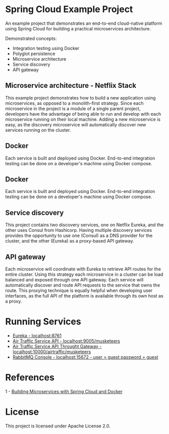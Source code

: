 # Spring Cloud Example Project

An example project that demonstrates an end-to-end cloud-native platform using Spring Cloud for building a practical microservices architecture.

Demonstrated concepts:

* Integration testing using Docker
* Polyglot persistence
* Microservice architecture
* Service discovery
* API gateway

## Microservice architecture - Netflix Stack

This example project demonstrates how to build a new application using microservices, as opposed to a monolith-first strategy. Since each microservice in the project is a module of a single parent project, developers have the advantage of being able to run and develop with each microservice running on their local machine. Adding a new microservice is easy, as the discovery microservice will automatically discover new services running on the cluster.

## Docker

Each service is built and deployed using Docker. End-to-end integration testing can be done on a developer's machine using Docker compose.

## Docker

Each service is built and deployed using Docker. End-to-end integration testing can be done on a developer's machine using Docker compose.

## Service discovery

This project contains two discovery services, one on Netflix Eureka, and the other uses Consul from Hashicorp. Having multiple discovery services provides the opportunity to use one (Consul) as a DNS provider for the cluster, and the other (Eureka) as a proxy-based API gateway.

## API gateway

Each microservice will coordinate with Eureka to retrieve API routes for the entire cluster. Using this strategy each microservice in a cluster can be load balanced and exposed through one API gateway. Each service will automatically discover and route API requests to the service that owns the route. This proxying technique is equally helpful when developing user interfaces, as the full API of the platform is available through its own host as a proxy.

# Running Services

* [Eureka - localhost:8761](http://localhost:8761/)
* [Air Traffic Service API - localhost:9005/musketeers](http://localhost:9005/musketeers)
* [Air Traffic Service API Throught Gateway - localhost:10000/airtraffic/musketeers](http://localhost:10000/airtraffic/musketeers)
* [RabbitMQ Console - localhost:15672 - user = guest password = guest](http://localhost:15672/)

# References

1 - [Building Microservices with Spring Cloud and Docker](http://www.kennybastani.com/2015/07/spring-cloud-docker-microservices.html)

# License

This project is licensed under Apache License 2.0.

